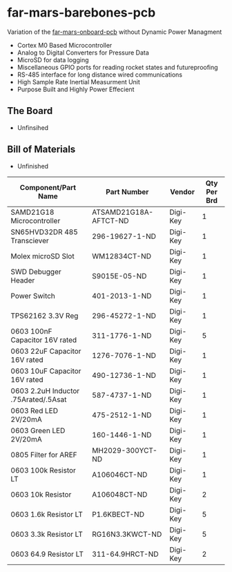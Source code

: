 # far-mars-barebones-pcb
Variation of the [far-mars-onboard-pcb](https://github.com/SDSURocketProject/far-mars-dpm-pcb) without Dynamic Power Managment
* Cortex M0 Based Microcontroller
* Analog to Digital Converters for Pressure Data
* MicroSD for data logging
* Miscellaneous GPIO ports for reading rocket states and futureproofing
* RS-485 interface for long distance wired communications
* High Sample Rate Inertial Measurment Unit
* Purpose Built and Highly Power Effecient

## The Board

* Unfinsihed

## Bill of Materials

* Unfinished


| Component/Part Name                  | Part Number           | Vendor   | Qty Per Brd |
|--------------------------------------|-----------------------|----------|-------------|
| SAMD21G18 Microcontroller            | ATSAMD21G18A-AFTCT-ND | Digi-Key | 1           |
| SN65HVD32DR 485 Transciever          | 296-19627-1-ND        | Digi-Key | 1           |
| Molex microSD Slot                   | WM12834CT-ND          | Digi-Key | 1           |
| SWD Debugger Header                  | S9015E-05-ND          | Digi-Key | 1           |
| Power Switch                         | 401-2013-1-ND         | Digi-Key | 1           |
| TPS62162 3.3V Reg                    | 296-45272-1-ND        | Digi-Key | 1           |
| 0603 100nF Capacitor 16V rated       | 311-1776-1-ND         | Digi-Key | 5           |
| 0603 22uF Capacitor 16V rated        | 1276-7076-1-ND        | Digi-Key | 1           |
| 0603 10uF Capacitor 16V  rated       | 490-12736-1-ND        | Digi-Key | 1           |
| 0603 2.2uH Inductor .75Arated/.5Asat | 587-4737-1-ND         | Digi-Key | 1           |
| 0603 Red LED 2V/20mA                 | 475-2512-1-ND         | Digi-Key | 1           |
| 0603 Green LED 2V/20mA               | 160-1446-1-ND         | Digi-Key | 1           |
| 0805 Filter for AREF                 | MH2029-300YCT-ND      | Digi-Key | 1           |
| 0603 100k Resistor LT                | A106046CT-ND          | Digi-Key | 1           |
| 0603 10k Resistor                    | A106048CT-ND          | Digi-Key | 2           |
| 0603 1.6k Resistor LT                | P1.6KBECT-ND          | Digi-Key | 5           |
| 0603 3.3k Resistor LT                | RG16N3.3KWCT-ND       | Digi-Key | 5           |
| 0603 64.9 Resistor LT                | 311-64.9HRCT-ND       | Digi-Key | 2           |
